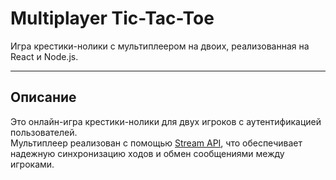 # Multiplayer Tic-Tac-Toe

Игра крестики-нолики с мультиплеером на двоих, реализованная на React и Node.js.

---

## Описание

Это онлайн-игра крестики-нолики для двух игроков с аутентификацией пользователей.  
Мультиплеер реализован с помощью [Stream API](https://getstream.io/chat/), что обеспечивает надежную синхронизацию ходов и обмен сообщениями между игроками.



